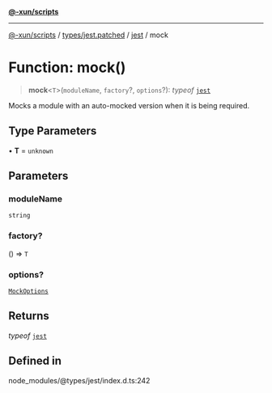 [**@-xun/scripts**](../../../../../README.md)

***

[@-xun/scripts](../../../../../README.md) / [types/jest.patched](../../../README.md) / [jest](../README.md) / mock

# Function: mock()

> **mock**\<`T`\>(`moduleName`, `factory`?, `options`?): *typeof* [`jest`](../README.md)

Mocks a module with an auto-mocked version when it is being required.

## Type Parameters

• **T** = `unknown`

## Parameters

### moduleName

`string`

### factory?

() => `T`

### options?

[`MockOptions`](../interfaces/MockOptions.md)

## Returns

*typeof* [`jest`](../README.md)

## Defined in

node\_modules/@types/jest/index.d.ts:242
